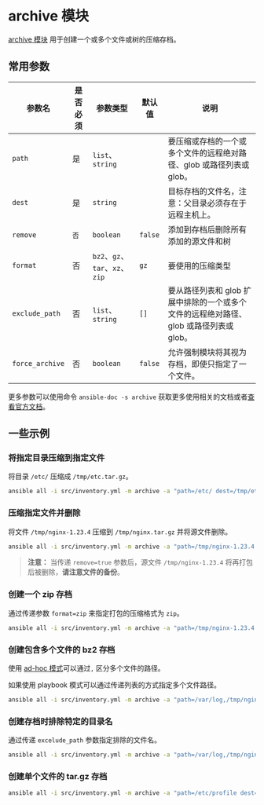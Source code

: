 # archive 模块

[archive 模块](https://docs.ansible.com/ansible/latest/collections/community/general/archive_module.html) 用于创建一个或多个文件或树的压缩存档。

## 常用参数

| 参数名             | 是否必须 | 参数类型                        | 默认值     | 说明                                                  |
|-----------------|------|-----------------------------|---------|-----------------------------------------------------|
| `path`          | 是    | `list`、`string`             |         | 要压缩或存档的一个或多个文件的远程绝对路径、glob 或路径列表或 glob。             |
| `dest`          | 是    | `string`                    |         | 目标存档的文件名，注意：父目录必须存在于远程主机上。                          |
| `remove`        | `否`  | `boolean`                   | `false` | 添加到存档后删除所有添加的源文件和树                                  |
| `format`        | 否    | `bz2`、`gz`、`tar`、`xz`、`zip` | `gz`    | 要使用的压缩类型                                            |
| `exclude_path`  | 否    | `list`、`string`             | `[]`    | 要从路径列表和 glob 扩展中排除的一个或多个文件的远程绝对路径、glob 或路径列表或 glob。 |
| `force_archive` | 否    | `boolean`                   | `false` | 允许强制模块将其视为存档，即使只指定了一个文件。                            | 

更多参数可以使用命令 `ansible-doc -s archive` 获取更多使用相关的文档或者[查看官方文档](https://docs.ansible.com/ansible/latest/collections/community/general/archive_module.html#parameters)。


## 一些示例

### 将指定目录压缩到指定文件

将目录 `/etc/` 压缩成 `/tmp/etc.tar.gz`。

```bash
ansible all -i src/inventory.yml -m archive -a "path=/etc/ dest=/tmp/etc.tar.gz"
```

### 压缩指定文件并删除

将文件 `/tmp/nginx-1.23.4` 压缩到 `/tmp/nginx.tar.gz` 并将源文件删除。

```bash
ansible all -i src/inventory.yml -m archive -a "path=/tmp/nginx-1.23.4 dest=/tmp/nginx.tar.gz remove=true"
```
> **注意：** 当传递 `remove=true` 参数后，源文件 `/tmp/nginx-1.23.4` 将再打包后被删除，**请注意文件的备份**。


### 创建一个 zip 存档

通过传递参数 `format=zip` 来指定打包的压缩格式为 `zip`。

```bash
ansible all -i src/inventory.yml -m archive -a "path=/tmp/nginx-1.23.4 dest=/tmp/nginx.zip format=zip"
```

### 创建包含多个文件的 bz2 存档

使用 [ad-hoc 模式](../guide/ad-hoc.md)可以通过`,` 区分多个文件的路径。

如果使用 playbook 模式可以通过传递列表的方式指定多个文件路径。

```bash
ansible all -i src/inventory.yml -m archive -a "path=/var/log,/tmp/nginx-1.23.4 dest=/tmp/nginx-1.23.4.zip format=bz2"
```

### 创建存档时排除特定的目录名

通过传递 `excelude_path` 参数指定排除的文件名。

```bash
ansible all -i src/inventory.yml -m archive -a "path=/var/log,/tmp/nginx-1.23.4 dest=/tmp/nginx-1.23.4.zip exclude_path=/var/log/secure*,/path/to/foo/baz format=bz2"
```

### 创建单个文件的 tar.gz 存档


```bash
ansible all -i src/inventory.yml -m archive -a "path=/etc/profile dest=/tmp/profile.tar.gz format=gz force_archive=true"
```